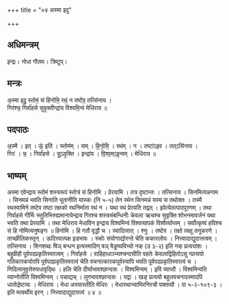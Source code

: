 +++
title = "०४ अस्मा इदु"

+++
## अधिमन्त्रम्
इन्द्रः। नोधा गौतमः। त्रिष्टुप्।

## मन्त्रः
अ॒स्मा इदु॒ स्तोमं॒ सं हि॑नोमि॒ रथं॒ न तष्टे॑व॒ तत्सि॑नाय ।  
गिर॑श्च॒ गिर्वा॑हसे सुवृ॒क्तीन्द्रा॑य विश्वमि॒न्वं मेधि॑राय ॥

## पदपाठः
अ॒स्मै । इत् । ऊं॒ इति॑ । स्तोम॑म् । सम् । हि॒नो॒मि॒ । रथ॑म् । न । तष्टा॑ऽइव । तत्ऽसि॑नाय ।  
गिरः॑ । च॒ । गिर्वा॑हसे । सु॒ऽवृ॒क्ति । इन्द्रा॑य । वि॒श्व॒म्ऽइ॒न्वम् । मेधि॑राय ॥

## भाष्यम्
अस्मा एवेन्द्राय स्तोमं शस्त्ररूपं स्तोत्रं सं हिनोमि । प्रेरयामि । तत्र दृष्टान्तः । तत्सिनाय । सिनमित्यन्ननाम । सिनमन्नं भवति सिनाति भूतानीति यास्कः (नि ५-५) तेन रथेन सिनमन्नं यस्य स तथोक्तः । तस्मै रथस्वामिने तष्टेव तष्टा तक्षको रथनिर्माता रथं न । यथा रथं प्रेरयति तद्वत् । इवेत्येतत्पादपूरणम् । तथा गिर्वाहसे गीर्भिः स्तुतिभिरुह्यमानायेन्द्राय गिरश्च शस्त्रसंबन्धिनीः केवला ऋचश्च सुवृक्ति शोभनमावर्जनं यथा भवति तथा प्रेरयामि । तथा मेधिराय मेधाविन इन्द्राय विश्वमिन्वं विश्वव्यापकं विश्वैर्व्याप्तम् । सर्वोत्कृष्वं हविश्च सं हि नोमित्यनुषङ्गः ॥ हिनोमि । हि गतौ वृद्धौ च । स्वादित्वात् । श्नुः । तष्टेव । तक्षो त्वक्षू तनूकरणे । ताच्छीलिकस्तृन् । ऊदित्त्वात्पक्ष इडभावः । स्कोः संयोगाद्योरन्ते चेति ककारलोपः । नित्त्वादाद्युदात्तत्वम् । तत्सिनाय । शिनशब्दः षिञ् बन्धन इत्यस्मादिण् षञ् षेङुष्यविभ्यो नक् (उ ३-२) इति नक् प्रत्ययांशः । बहुव्रीहौ पूर्वपदप्रकृतिस्वरत्वम् । गिर्वाहसे । वाहिहाधाञ्भ्यश्चन्दसीति वहतेः केवलाद्विहितोऽसु न्प्रत्ययो गतिकारकयोरपि पूर्वपदप्रकृतिस्वरत्वं चेति वचनात्कारकपूर्वस्यापि भवति पूर्वपदप्रकृतिस्वरत्वं च । णिदित्यनुवृत्तेरुपधावृद्थिः । हलि चेति दीर्घाभावश्छान्दसः । विश्वमिन्वम् । इवि व्याप्तौ । विश्वमिन्वति व्याप्नोतीति विश्वमिन्वम् । पचाद्यच् । लुगभावश्छान्दसः । यद्वा । खङ् प्रत्ययो बहुलवचनादस्मादपि धातोर्द्रष्टव्यः । मेधिराय । मेधा अस्यास्तीति मेधिरः । मेधारथाभ्यामिरनिरचौ पक्तव्यौ । पा ५-२-१०९-३ । इति मत्वर्थीय इरन् । नित्त्वादाद्युदात्तत्वं ॥ ४ ॥